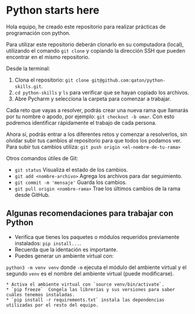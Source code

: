 # Python starts here

Hola equipo, he creado este repositorio para realizar prácticas de programación con python.

Para utilizar este repositorio deberán clonarlo en su computadora (local),
utilizando el comando `git clone` y copiando la dirección SSH que pueden encontrar en el mismo repositorio.

Desde la terminal:

1. Clona el repositorio: `git clone git@github.com:qaton/python-skills.git`.
2. `cd python-skills` y `ls` para verificar que se hayan copiado los archivos.
3. Abre Pycharm y selecciona la carpeta para comenzar a trabajar.

Cada reto que vayas a resolver, podrás crear una nueva rama que llamarás por tu nombre o apodo, por ejemplo: `git checkout -b omar`. Con esto podremos identificar rápidamente el trabajo de cada persona.

Ahora sí, podrás entrar a los diferentes retos y comenzar a resolverlos, sin olvidar subir tus cambios al repositorio para que todos los podamos ver. Para subir tus cambios utiliza: `git push origin <el-nombre-de-tu-rama>`

Otros comandos útiles de Git:

* `git status` Visualiza el estado de los cambios.
* `git add <nombre-archivo>` Agrega los archivos para dar seguimiento.
* `git commit -m 'mensaje'` Guarda los cambios.
* `git pull origin <nombre-rama>` Trae los últimos cambios de la rama desde GitHub.

## Algunas recomendaciones para trabajar con Python

* Verifica que tienes los paquetes o módulos requeridos previamente instalados: `pip install...`.
* Recuerda que la identación es importante.
* Puedes generar un ambiente virtual con:

 `python3 -m venv venv` donde `-m` ejecuta el módulo del ambiente virtual y el segundo `venv` es el nombre del ambiente virtual (puede modificarse).

    * Activa el ambiente virtual con `source venv/bin/activate`.
    * `pip freeze`  Congela las librerías y sus versiones para saber cuáles tenemos instaladas.
    * `pip install -r requirements.txt` instala las dependencias utilizadas por el resto del equipo.
